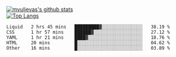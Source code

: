 [![mvuljevas's github stats](https://github-readme-stats.vercel.app/api?username=mvuljevas&show_icons=true&theme=dracula)](https://www.mvuljevas.com)
<br>
[![Top Langs](https://github-readme-stats.vercel.app/api/top-langs/?username=mvuljevas&theme=dracula)](https://www.mvuljevas.com)

<!--START_SECTION:waka-->
```text
Liquid   2 hrs 45 mins   █████████▓░░░░░░░░░░░░░░░   38.19 % 
CSS      1 hr 57 mins    ██████▓░░░░░░░░░░░░░░░░░░   27.12 % 
YAML     1 hr 21 mins    ████▓░░░░░░░░░░░░░░░░░░░░   18.76 % 
HTML     20 mins         █░░░░░░░░░░░░░░░░░░░░░░░░   04.62 % 
Other    16 mins         █░░░░░░░░░░░░░░░░░░░░░░░░   03.89 % 
```
<!--END_SECTION:waka-->
